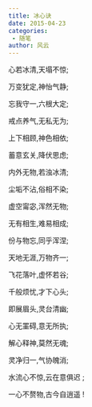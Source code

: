 ```yaml
---
title: 冰心诀
date: 2015-04-23
categories:
 - 随笔
author: 风云
---
```


心若冰清,天塌不惊;

<!-- more -->

万变犹定,神怡气静;

忘我守一,六根大定;

戒点养气,无私无为;

上下相顾,神色相依;

蓄意玄关,降伏思虑;

内外无物,若浊冰清;

尘垢不沾,俗相不染;

虚空甯宓,浑然无物;

无有相生,难易相成;

份与物忘,同乎浑涅;

天地无涯,万物齐一;

飞花落叶,虚怀若谷;

千般烦忧,才下心头;

即展眉头,灵台清幽;

心无罣碍,意无所执;

解心释神,莫然无魂;

灵净归一,气协魄消;

水流心不惊,云在意俱迟 ;

一心不赘物,古今自逍遥 !